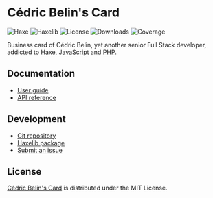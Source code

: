 # Cédric Belin's Card
![Haxe](https://flat.badgen.net/badge/haxe/%3E%3D4.2.0/green) ![Haxelib](https://flat.badgen.net/haxelib/v/cedx) ![License](https://flat.badgen.net/haxelib/license/cedx) ![Downloads](https://flat.badgen.net/haxelib/d/cedx) ![Coverage](https://flat.badgen.net/coveralls/c/bitbucket/cedx/card)

Business card of Cédric Belin, yet another senior Full Stack developer,
addicted to [Haxe](https://haxe.org), [JavaScript](https://developer.mozilla.org/en-US/docs/Web/JavaScript) and [PHP](https://www.php.net).

## Documentation
- [User guide](https://github.com/cedx/card/wiki)
- [API reference](https://cedx.github.io/card)

## Development
- [Git repository](https://github.com/cedx/card)
- [Haxelib package](https://lib.haxe.org/p/cedx)
- [Submit an issue](https://github.com/cedx/card/issues)

## License
[Cédric Belin's Card](https://github.com/cedx/card) is distributed under the MIT License.
